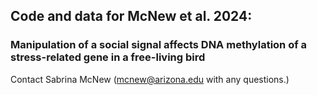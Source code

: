 ## Code and data for McNew et al. 2024: 
### Manipulation of a social signal affects DNA methylation of a stress-related gene in a free-living bird

Contact Sabrina McNew (mcnew@arizona.edu with any questions.)
